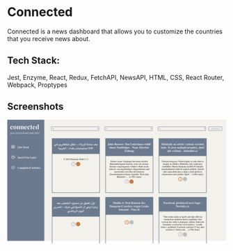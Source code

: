 # Connected 

Connected is a news dashboard that allows you to customize the countries that you receive news about. 

## Tech Stack: 
Jest, Enzyme, React, Redux, FetchAPI, NewsAPI, HTML, CSS, React Router, Webpack, Proptypes

## Screenshots 
![screencapture](https://github.com/ayladharamsey/connected/blob/master/images/screencapture-localhost-3000-2019-11-04-15_23_33.png)

